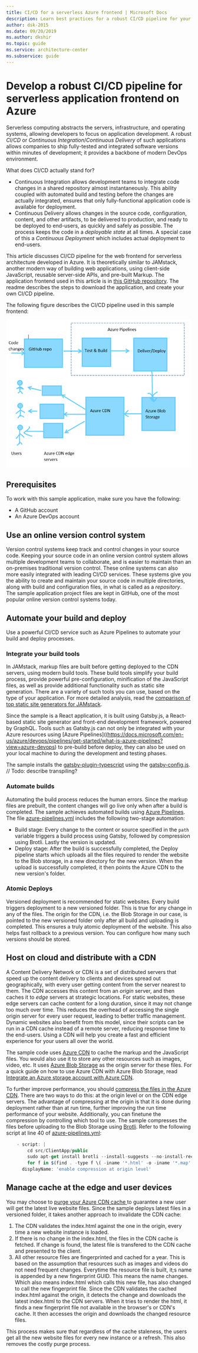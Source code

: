 ```yaml
---
title: CI/CD for a serverless Azure frontend | Microsoft Docs
description: Learn best practices for a robust CI/CD pipeline for your serverless frontend on Azure. 
author: dsk-2015
ms.date: 09/20/2019
ms.author: dkshir
ms.topic: guide
ms.service: architecture-center
ms.subservice: guide
---
```


# Develop a robust CI/CD pipeline for serverless application frontend on Azure

Serverless computing abstracts the servers, infrastructure, and operating systems, allowing developers to focus on application development. A robust *CI/CD* or *Continuous Integration*/*Continuous Delivery* of such applications allows companies to ship fully-tested and integrated software versions within minutes of development; it provides a backbone of modern DevOps environment. 

What does CI/CD actually stand for?

- Continuous Integration allows development teams to integrate code changes in a shared repository almost instantaneously. This ability coupled with automated build and testing before the changes are actually integrated, ensures that only fully-functional application code is available for deployment.
- Continuous Delivery allows changes in the source code, configuration, content, and other artifacts, to be delivered to production, and ready to be deployed to end-users, as quickly and safely as possible. The process keeps the code in a *deployable state* at all times. A special case of this a *Continuous Deployment* which includes actual deployment to end-users.

This article discusses CI/CD pipeline for the web frontend for serverless architecture developed in Azure. It is theoretically similar to JAMstack, another modern way of building web applications, using client-side JavaScript, reusable server-side APIs, and pre-built Markup. The application frontend used in this article is in [this GitHub repository](https://github.com/mspnp/serverless-reference-implementation/). The readme describes the steps to download the application, and create your own CI/CD pipeline.

The following figure describes the CI/CD pipeline used in this sample frontend:

![CI/CD pipeline in Serverless App using Azure services](../images/serverless-cicd.png)

## Prerequisites

To work with this sample application, make sure you have the following:

- A GitHub account
- An Azure DevOps account

## Use an online version control system

Version control systems keep track and control changes in your source code. Keeping your source code in an online version control system allows multiple development teams to collaborate, and is easier to maintain than an on-premises traditional version control. These online systems can also more easily integrated with leading CI/CD services. These systems give you the ability to create and maintain your source code in multiple directories, along with build and configuration files, in what is called as a *repository*. The sample application project files are kept in GitHub, one of the most popular online version control systems today.

## Automate your build and deploy

Use a powerful CI/CD service such as Azure Pipelines to automate your build and deploy processes.

### Integrate your build tools

In JAMstack, markup files are built before getting deployed to the CDN servers, using modern build tools. These build tools simplify your build process, provide powerful pre-configuration, minification of the JavaScript files, as well as provide additional functionality such as static site generation. There are a variety of such tools you can use, based on the type of your application. For more detailed analysis, read the [comparison of top static site generators for JAMstack](https://blog.logrocket.com/the-best-static-websites-generators-compared-5f1f9eeeaf1a/).

Since the sample is a React application, it is built using Gatsby.js, a React-based static site generator and front-end development framework, powered by GraphQL. Tools such as Gatsby.js can not only be integrated with your Azure resources using [Azure Pipelines]((https://docs.microsoft.com/en-us/azure/devops/pipelines/get-started/what-is-azure-pipelines?view=azure-devops) to pre-build before deploy, they can also be used on your local machine to during the development and testing phases. 

The sample installs the [gatsby-plugin-typescript](https://www.gatsbyjs.org/packages/gatsby-plugin-typescript/) using the [gatsby-config.js](https://github.com/mspnp/serverless-reference-implementation/blob/master/src/ClientApp/gatsby-config.js). // Todo: describe transpiling? 

### Automate builds

Automating the build process reduces the human errors. Since the markup files are prebuilt, the content changes will go live only when after a build is completed. The sample achieves automated builds using [Azure Pipelines](https://docs.microsoft.com/en-us/azure/devops/pipelines/get-started/what-is-azure-pipelines?view=azure-devops). The file [azure-pipelines.yml](https://github.com/mspnp/serverless-reference-implementation/blob/master/src/ClientApp/azure-pipelines.yml) includes the following two-stage automation: 

- Build stage: Every change to the content or source specified in the `path` variable triggers a build process using Gatsby, followed by compression using Brotli. Lastly the version is updated. 
- Deploy stage: After the build is successfully completed, the Deploy pipeline starts which uploads all the files required to render the website to the Blob storage, in a new directory for the new version. When the upload is successfully completed, it then points the Azure CDN to the new version's folder. 
 
### Atomic Deploys

Versioned deployment is recommended for static websites. Every build triggers deployment to a new versioned folder. This is true for any change in any of the files. The origin for the CDN, i.e. the Blob Storage in our case, is pointed to the new versioned folder only after all build and uploading is completed. This ensures a truly atomic deployment of the website. This also helps fast rollback to a previous version. You can configure how many such versions should be stored.  

## Host on cloud and distribute with a CDN

A Content Delivery Network or CDN is a set of distributed servers that speed up the content delivery to clients and devices spread out geographically, with every user getting content from the server nearest to them. The CDN accesses this content from an *origin* server, and then caches it to *edge* servers at strategic locations. For static websites, these edge servers can cache content for a long duration, since it may not change too much over time. This reduces the overhead of accessing the single origin server for every user request, leading to better traffic management. Dynamic websites also benefit from this model, since their scripts can be run in a CDN cache instead of a remote server, reducing response time to the end-users. Using a CDN will help you create a fast and efficient experience for your users all over the world.

The sample code uses [Azure CDN](https://docs.microsoft.com/azure/cdn/cdn-overview) to cache the markup and the JavaScript files. You would also use it to store any other resources such as images, video, etc. It uses [Azure Blob Storage](https://docs.microsoft.com/en-us/azure/storage/blobs/storage-blobs-overview) as the origin server for these files. For a quick guide on how to use Azure CDN with Azure Blob Storage, read [Integrate an Azure storage account with Azure CDN](https://docs.microsoft.com/en-us/azure/cdn/cdn-create-a-storage-account-with-cdn).

To further improve performance, you should [compress the files in the Azure CDN](https://docs.microsoft.com/en-us/azure/cdn/cdn-improve-performance). There are two ways to do this: at the origin level or on the CDN edge servers. The advantage of compressing at the origin is that it is done during deployment rather than at run time, further improving the run time performance of your website. Additionally, you can finetune the compression by controlling which tool to use. The sample compresses the files before uploading to the Blob Storage using [Brotli](https://brotli.org/). Refer to the following script at line 40 of [azure-pipelines.yml](https://github.com/mspnp/serverless-reference-implementation/blob/master/src/ClientApp/azure-pipelines.yml):

```JavaScript
    - script: |
        cd src/ClientApp/public
        sudo apt-get install brotli --install-suggests --no-install-recommends -q --assume-yes
        for f in $(find . -type f \( -iname '*.html' -o -iname '*.map' -o -iname '*.js' -o -iname '*.json' \)); do brotli $f -Z -j -f -v && mv ${f}.br $f; done
      displayName: 'enable compression at origin level'
``` 

## Manage cache at the edge and user devices

You may choose to [purge your Azure CDN cache ](https://docs.microsoft.com/en-us/azure/cdn/cdn-purge-endpoint) to guarantee a new user will get the latest live website files. Since the sample deploys latest files in a versioned folder, it takes another approach to invalidate the CDN cache: 

1. The CDN validates the index.html against the one in the origin, every time a new website instance is loaded. 
2. If there is no change in the index.html, the files in the CDN cache is fetched. If change is found, the latest file is transfered to the CDN cache and presented to the client. 
3. All other resource files are fingerprinted and cached for a year. This is based on the assumption that resources such as images and videos do not need frequent changes. Everytime the resource file is built, it;s name is appended by a new fingerprint GUID. This means the name changes. Which also means index.html which calls this new file, has also changed to call the new fingerprint file. Since the CDN validates the cached index.html against the origin, it detects the change and downloads the latest index.html to the CDN servers. When it tries to render the html, it finds a new fingerprint file not available in the browser's or CDN's cache. It then accesses the origin and downloads the changed resource files.

This process makes sure that regardless of the cache staleness, the users get all the new website files for every new instance or a refresh. This also removes the costly purge process. 

